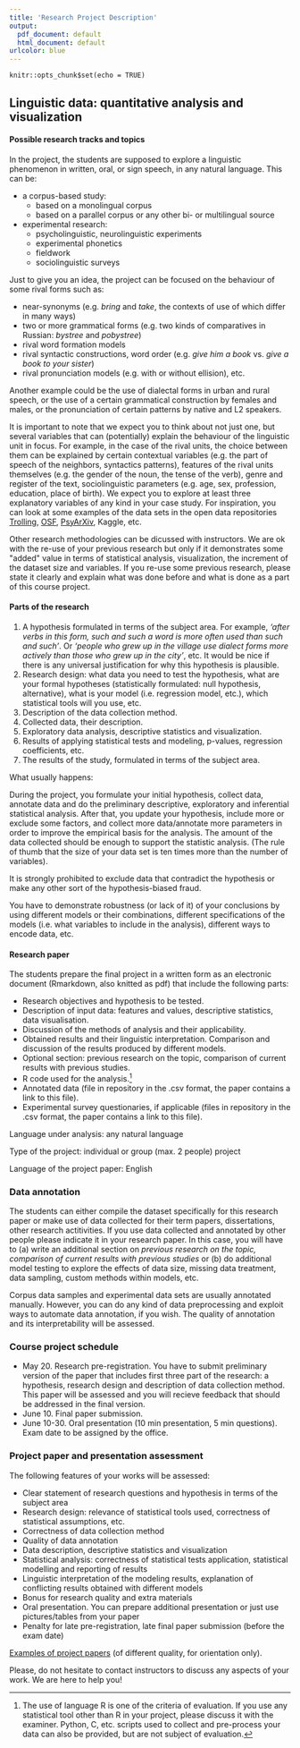 ```yaml
---
title: 'Research Project Description'
output:
  pdf_document: default
  html_document: default
urlcolor: blue
---
```


```{r setup, include=FALSE}
knitr::opts_chunk$set(echo = TRUE)
```

## Linguistic data: quantitative analysis and visualization

#### Possible research tracks and topics

In the project, the students are supposed to explore a linguistic phenomenon in written, oral, or sign speech, in any natural language. This can be:  

- a corpus-based study:
    - based on a monolingual corpus
    - based on a parallel corpus or any other bi- or multilingual source
- experimental research:
    - psycholinguistic, neurolinguistic experiments
    - experimental phonetics
    - fieldwork
    - sociolinguistic surveys

Just to give you an idea, the project can be focused on the behaviour of some rival forms such as: 

- near-synonyms (e.g. _bring_ and _take_, the contexts of use of which differ in many ways) 
- two or more grammatical forms (e.g. two kinds of comparatives in Russian: _bystree_ and _pobystree_)
- rival word formation models
- rival syntactic constructions, word order (e.g. _give him a book_ vs. _give a book to your sister_)
- rival pronunciation models (e.g. with or without ellision), etc.

Another example could be the use of dialectal forms in urban and rural speech, 
or the use of a certain grammatical construction by females and males, 
or the pronunciation of certain patterns by native and L2 speakers.    

It is important to note that we expect you to think about not just one, but several variables that can (potentially) explain the behaviour of the linguistic unit in focus. 
For example, in the case of the rival units, the choice between them can be explained by certain contextual variables (e.g. the part of speech of the neighbors, 
syntactics patterns), features of the rival units themselves (e.g. the gender of the noun, the tense of the verb), genre and register of the text, 
sociolinguistic parameters (e.g. age, sex, profession, education, place of birth). We expect you to explore at least three explanatory variables of any kind 
in your case study. For inspiration, you can look at some examples of the data sets in the open data repositories [Trolling](https://opendata.uit.no/dataverse/trolling),
[OSF](), [PsyArXiv](https://psyarxiv.com/), Kaggle, etc. 

Other research methodologies can be dicussed with instructors. We are ok with the re-use of your previous research but only if it demonstrates some "added" value in terms of statistical analysis, visualization, the increment of the dataset size and variables. If you re-use some previous research, please state it clearly and explain what was done before and what is done as a part of this course project. 

#### Parts of the research

1. A hypothesis formulated in terms of the subject area. For example, *‘after verbs in this form, such and such a word is more often used than such and such’*. Or *‘people who grew up in the village use dialect forms more actively than those who grew up in the city’*, etc. It would be nice if there is any universal justification for why this hypothesis is plausible.
2. Research design: what data you need to test the hypothesis, what are your formal hypotheses (statistically formulated: null hypothesis, alternative), what is your model (i.e. regression model, etc.), which statistical tools will you use, etc.
3. Description of the data collection method.
4. Collected data, their description.
5. Exploratory data analysis, descriptive statistics and visualization.
6. Results of applying statistical tests and modeling, p-values, regression coefficients, etc.
7. The results of the study, formulated in terms of the subject area.

What usually happens:

During the project, you formulate your initial hypothesis, collect data, annotate data and do the preliminary descriptive, exploratory and inferential statistical analysis. After that, you update your hypothesis, include more or exclude some factors, and collect more data/annotate more parameters in order to improve the empirical basis for the analysis. The amount of the data collected should be enough to support the statistic analysis. (The rule of thumb that the size of your data set is ten times more than the number of variables).

It is strongly prohibited to exclude data that contradict the hypothesis or make any other sort of the hypothesis-biased fraud.

You have to demonstrate robustness (or lack of it) of your conclusions by using different models or their combinations, different specifications of the models (i.e. what variables to include in the analysis), different ways to encode data, etc.

#### Research paper  
The students prepare the final project in a written form as an electronic
 document (Rmarkdown, also knitted as pdf) that include the following parts: 

- Research objectives and hypothesis to be tested.
- Description of input data: features and values, descriptive statistics, data visualisation.
- Discussion of the methods of analysis and their applicability.
- Obtained results and their linguistic interpretation. Comparison and discussion of the    results produced by different models.
- Optional section: previous research on the topic, comparison of current results with previous studies.
- R code used for the analysis.[^2]
- Annotated data (file in repository in the .csv format, the paper contains a link to this file).
- Experimental survey questionaries, if applicable (files in repository in the .csv format, the paper contains a link to this file). 

Language under analysis: any natural language  

Type of the project: individual or group (max. 2 people) project  

Language of the project paper: English  

### Data annotation  
The students can either compile the dataset specifically for this research paper or make use of data collected for their term papers, dissertations, other research actitivities. If you use data collected and annotated by other people please indicate it in your research paper. In this case, you will have to (a) write an additional section on *previous research on the topic, comparison of current results with previous studies* or (b) do additional model testing to explore the effects of data size, missing data treatment, data sampling, custom methods within models, etc.

Corpus data samples and experimental data sets are usually annotated manually. However, you can do any kind of data preprocessing and exploit ways to automate data annotation, if you wish. The quality of annotation and its interpretability will be assessed.  

### Course project schedule

* May 20. Research pre-registration. You have to submit preliminary version of the paper that includes first three part of the research: a hypothesis, research design and description of data collection method. This paper will be assessed and you will recieve feedback that should be addressed in the final version.
* June 10. Final paper submission.
* June 10-30. Oral presentation (10 min presentation, 5 min questions). Exam date to be assigned by the office.

### Project paper and presentation assessment 
The following features of your works will be assessed:

* Clear statement of research questions and hypothesis in terms of the subject area
* Research design: relevance of statistical tools used, correctness of statistical assumptions, etc.
* Correctness of data collection method
* Quality of data annotation
* Data description, descriptive statistics and visualization
* Statistical analysis: correctness of statistical tests application, statistical modelling and reporting of results
* Linguistic interpretation of the modeling results, explanation of conflicting results obtained with different models
* Bonus for research quality and extra materials
* Oral presentation. You can prepare additional presentation or just use pictures/tables from your paper
* Penalty for late pre-registration, late final paper submission (before the exam date)

[Examples of project papers](https://agricolamz.github.io/2018-MAG_R_course/projects-previous-case-studies.html) (of different quality, for orientation only).

Please, do not hesitate to contact instructors to discuss any aspects of your work. We are here to help you!

[^2]: The use of language R is one of the criteria of evaluation. If you use any statistical tool other than R in your project, please discuss it with the examiner. Python, C, etc. scripts used to collect and pre-process your data can also be provided, but are not subject of evaluation.  
 
